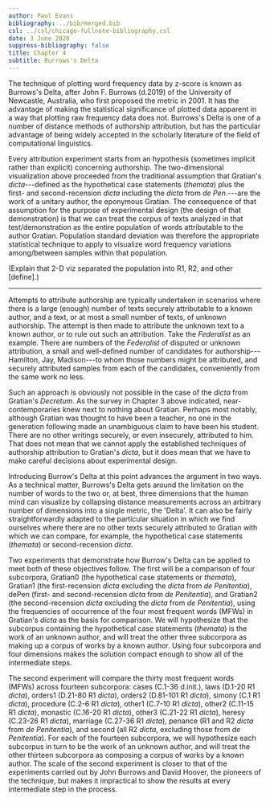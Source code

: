 ```yaml
---
author: Paul Evans
bibliography: ../bib/merged.bib
csl: ../csl/chicago-fullnote-bibliography.csl
date: 3 June 2020
suppress-bibliography: false
title: Chapter 4
subtitle: Burrows's Delta
---
```

The technique of plotting word frequency data by z-score is known
as Burrows's Delta, after John F. Burrows (d.2019) of the University
of Newcastle, Australia, who first proposed the metric in 2001. It
has the advantage of making the statistical significance of plotted
data apparent in a way that plotting raw frequency data does not.
Burrows's Delta is one of a number of distance methods of authorship
attribution, but has the particular advantage of being widely
accepted in the scholarly literature of the field of computational
linguistics.

Every attribution experiment starts from an hypothesis (sometimes
implicit rather than explicit) concerning authorship. The two-dimensional
visualization above proceeded from the traditional assumption that
Gratian's *dicta*---defined as the hypothetical case statements
(*themata*) plus the first- and second-recension *dicta* including
the *dicta* from *de Pen*.---are the work of a unitary author,
the eponymous Gratian. The consequence of that assumption for the
purpose of experimental design (the design of that demonstration)
is that we can treat the corpus of texts analyzed in that
test/demonstration as the entire population of words attributable
to the author Gratian. Population standard deviation was therefore
the appropriate statistical technique to apply to visualize word
frequency variations among/between samples within that population.

(Explain that 2-D viz separated the population into R1, R2, and
other [define].)

---

Attempts to attribute authorship are typically undertaken in scenarios
where there is a large (enough) number of texts securely attributable
to a known author, and a text, or at most a small number of texts,
of unknown authorship. The attempt is then made to attribute the
unknown text to a known author, or to rule out such an attribution.
Take the *Federalist* as an example. There are numbers of the
*Federalist* of disputed or unknown attribution, a small and
well-defined number of candidates for authorship---Hamilton, Jay,
Madison---to whom those numbers might be attributed, and securely
attributed samples from each of the candidates, conveniently from
the same work no less.

Such an approach is obviously not possible in the case of the *dicta*
from Gratian's *Decretum*. As the survey in Chapter 3 above indicated,
near-contemporaries knew next to nothing about Gratian. Perhaps
most notably, although Gratian was thought to have been a teacher,
no one in the generation following made an unambiguous claim to
have been his student. There are no other writings securely, or
even insecurely, attributed to him. That does not mean that we
cannot apply the established techniques of authorship attribution
to Gratian's *dicta*, but it does mean that we have to make careful
decisions about experimental design.

Introducing Burrow's Delta at this point advances the argument in
two ways. As a technical matter, Burrows's Delta gets around the
limitation on the number of words to the two or, at best, three
dimensions that the human mind can visualize by collapsing distance
measurements across an arbitrary number of dimensions into a single
metric, the 'Delta'. It can also be fairly straightforwardly adapted
to the particular situation in which we find ourselves where there
are no other texts securely attributed to Gratian with which we can
compare, for example, the hypothetical case statements (*themata*)
or second-recension *dicta*.

Two experiments that demonstrate how Burrow's Delta can be applied
to meet both of these objectives follow. The first will be a
comparison of four subcorpora, Gratian0 (the hypothetical case
statements or *themata*), Gratian1 (the first-recension *dicta*
excluding the *dicta* from *de Penitentia*), dePen (first- and
second-recension *dicta* from *de Penitentia*), and Gratian2 (the
second-recension *dicta* excluding the *dicta* from *de Penitentia*),
using the frequencies of occurrence of the four most frequent words
(MFWs) in Gratian's *dicta* as the basis for comparison. We will
hypothesize that the subcorpus containing the hypothetical case
statements (*themata*) is the work of an unknown author, and will
treat the other three subcorpora as making up a corpus of works by
a known author. Using four subcorpora and four dimensions makes the
solution compact enough to show all of the intermediate steps.

The second experiment will compare the thirty most frequent words
(MFWs) across fourteen subcorpora: cases (C.1-36 d.init.), laws
(D.1-20 R1 *dicta*), orders1 (D.21-80 R1 *dicta*), orders2 (D.81-101
R1 *dicta*), simony (C.1 R1 *dicta*), procedure (C.2-6 R1 *dicta*),
other1 (C.7-10 R1 *dicta*), other2 (C.11-15 R1 *dicta*), monastic
(C.16-20 R1 *dicta*), other3 (C.21-22 R1 *dicta*), heresy (C.23-26
R1 *dicta*), marriage (C.27-36 R1 *dicta*), penance (R1 and R2
*dicta* from *de Penitentia*), and second (all R2 *dicta*, excluding
those from *de Penitentia*). For each of the fourteen subcorpora,
we will hypothesize each subcorpus in turn to be the work of an
unknown author, and will treat the other thirteen subcorpora as
composing a corpus of works by a known author. The scale of the
second experiment is closer to that of the experiments carried out
by John Burrows and David Hoover, the pioneers of the technique,
but makes it impractical to show the results at every intermediate
step in the process.

